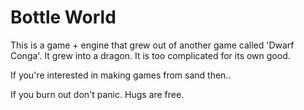 # Bottle World
This is a game + engine that grew out of another game called 'Dwarf Conga'.  It grew into a dragon.  It is too complicated for its own good.  

If you're interested in making games from sand then..

If you burn out don't panic. Hugs are free.
